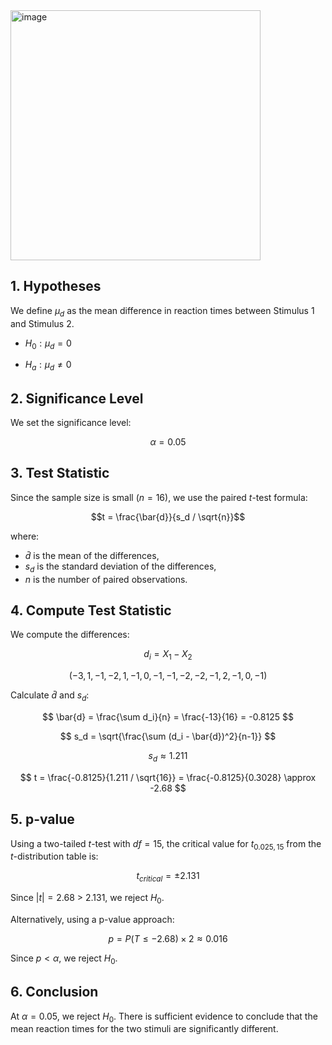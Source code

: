 
<img width="400" alt="image" src="https://github.com/user-attachments/assets/4f46e67f-0f33-4f8e-bc58-f34d9156328c" />  

## 1. Hypotheses
We define $\mu_d$ as the mean difference in reaction times between Stimulus 1 and Stimulus 2.

- $H_0: \mu_d = 0 \quad$

- $H_a: \mu_d \neq 0 \quad$


## 2. Significance Level
We set the significance level:

$$\alpha = 0.05$$

##  3. Test Statistic
Since the sample size is small $( n = 16 )$, we use the paired $t$-test formula:

$$t = \frac{\bar{d}}{s_d / \sqrt{n}}$$

where:
- $\bar{d}$ is the mean of the differences,
- $s_d$ is the standard deviation of the differences,
- $n$ is the number of paired observations.

## 4. Compute Test Statistic
We compute the differences:

$$
d_i = X_1 - X_2
$$

$$
(-3, 1, -1, -2, 1, -1, 0, -1, -1, -2, -2, -1, 2, -1, 0, -1)
$$

Calculate $\bar{d}$ and $s_d$:

$$
\bar{d} = \frac{\sum d_i}{n} = \frac{-13}{16} = -0.8125
$$

$$
s_d = \sqrt{\frac{\sum (d_i - \bar{d})^2}{n-1}}
$$

$$
s_d \approx 1.211
$$

$$
t = \frac{-0.8125}{1.211 / \sqrt{16}} = \frac{-0.8125}{0.3028} \approx -2.68
$$

## 5. p-value
Using a two-tailed $t$-test with $df = 15$, the critical value for $t_{0.025, 15}$ from the $t$-distribution table is:

$$
t_{critical} = \pm 2.131
$$

Since $|t| = 2.68$ > 2.131, we reject $H_0$.

Alternatively, using a p-value approach:

$$
p = P(T \leq -2.68) \times 2 \approx 0.016
$$

Since $p < \alpha$, we reject $H_0$.

## 6. Conclusion
At $\alpha = 0.05$, we reject $H_0$. There is sufficient evidence to conclude that the mean reaction times for the two stimuli are significantly different.
